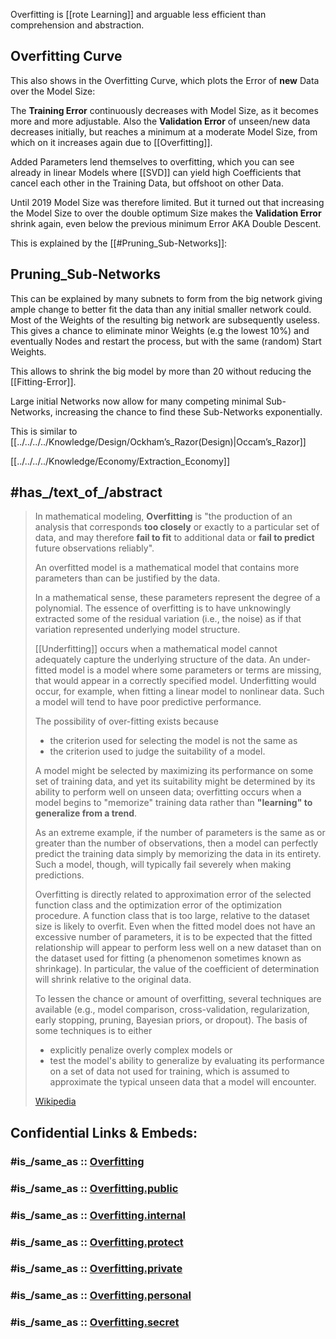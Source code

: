
Overfitting is [[rote Learning]] 
and arguable less efficient than comprehension and abstraction. 

## Overfitting Curve

This also shows in the Overfitting Curve, 
which plots the Error of __new__ Data over the Model Size: 

The __Training Error__ continuously decreases with Model Size, as it becomes more and more adjustable. 
Also the __Validation Error__ of unseen/new data decreases initially, 
but reaches a minimum at a moderate Model Size, 
from which on it increases again due to [[Overfitting]]. 

Added Parameters lend themselves to overfitting, 
which you can see already in linear Models where [[SVD]] can yield high Coefficients 
that cancel each other in the Training Data, 
but offshoot on other Data. 

Until 2019 Model Size was therefore limited. 
But it turned out that increasing the Model Size to over the double optimum Size 
makes the __Validation Error__ shrink again, even below the previous minimum Error AKA Double Descent. 

This is explained by the [[#Pruning_Sub-Networks]]: 

## Pruning_Sub-Networks 

This can be explained by many subnets to form from the big network 
giving ample change to better fit the data than any initial smaller network could. 
Most of the Weights of the resulting big network are subsequently useless. 
This gives a chance to eliminate minor Weights (e.g the lowest 10%) and eventually Nodes 
and restart the process, but with the same (random) Start Weights. 

This allows to shrink the big model by more than 20 without reducing the [[Fitting-Error]]. 

Large initial Networks now allow for many competing minimal Sub-Networks, 
increasing the chance to find these Sub-Networks exponentially. 

This is similar to [[../../../../Knowledge/Design/Ockham’s_Razor(Design)|Occam’s_Razor]] 


[[../../../../Knowledge/Economy/Extraction_Economy]] 


## #has_/text_of_/abstract 

> In mathematical modeling, **Overfitting** is "the production of 
> an analysis that corresponds __too closely__ or exactly to a particular set of data, 
> and may therefore __fail to fit__ to additional data or __fail to predict__ future observations reliably". 
> 
> An overfitted model is a mathematical model that 
> contains more parameters than can be justified by the data. 
> 
> In a mathematical sense, these parameters represent the degree of a polynomial. 
> The essence of overfitting is to have unknowingly 
> extracted some of the residual variation (i.e., the noise) 
> as if that variation represented underlying model structure. 
>
> [[Underfitting]] occurs when a mathematical model 
> cannot adequately capture the underlying structure of the data. 
> An under-fitted model is a model where some parameters or terms are missing,
> that would appear in a correctly specified model. 
> Underfitting would occur, for example, when fitting a linear model to nonlinear data. 
> Such a model will tend to have poor predictive performance.
>
> The possibility of over-fitting exists because 
> - the criterion used for selecting the model is not the same as 
> - the criterion used to judge the suitability of a model. 
> 
> A model might be selected by maximizing its performance on some set of training data, 
> and yet its suitability might be determined by its ability to perform well on unseen data; 
> overfitting occurs when a model begins to "memorize" training data 
> rather than __"learning" to generalize from a trend__. 
>
> As an extreme example, if the number of parameters is the same as 
> or greater than the number of observations, then a model can perfectly predict the training data 
> simply by memorizing the data in its entirety. 
> Such a model, though, will typically fail severely when making predictions. 
>
> Overfitting is directly related to approximation error of the selected function class 
> and the optimization error of the optimization procedure. 
> A function class that is too large, relative to the dataset size is likely to overfit. 
> Even when the fitted model does not have an excessive number of parameters, 
> it is to be expected that the fitted relationship will appear to 
> perform less well on a new dataset than on the dataset used for fitting 
> (a phenomenon sometimes known as shrinkage). 
> In particular, the value of the coefficient of determination will shrink relative to the original data.
>
> To lessen the chance or amount of overfitting, several techniques are available 
> (e.g., model comparison, cross-validation, regularization, early stopping, pruning, Bayesian priors, or dropout). The basis of some techniques is to either 
> - explicitly penalize overly complex models or 
> - test the model's ability to generalize by evaluating its 
>   performance on a set of data not used for training, 
>   which is assumed to approximate the typical unseen data that a model will encounter.
>
> [Wikipedia](https://en.wikipedia.org/wiki/Overfitting) 


## Confidential Links & Embeds: 

### #is_/same_as :: [Overfitting](/_Standards/Technology/IT/Artificial_Intelligence/Overfitting.md) 

### #is_/same_as :: [Overfitting.public](/_public/Technology/IT/Artificial_Intelligence/Overfitting.public.md) 

### #is_/same_as :: [Overfitting.internal](/_internal/Technology/IT/Artificial_Intelligence/Overfitting.internal.md) 

### #is_/same_as :: [Overfitting.protect](/_protect/Technology/IT/Artificial_Intelligence/Overfitting.protect.md) 

### #is_/same_as :: [Overfitting.private](/_private/Technology/IT/Artificial_Intelligence/Overfitting.private.md) 

### #is_/same_as :: [Overfitting.personal](/_personal/Technology/IT/Artificial_Intelligence/Overfitting.personal.md) 

### #is_/same_as :: [Overfitting.secret](/_secret/Technology/IT/Artificial_Intelligence/Overfitting.secret.md)

